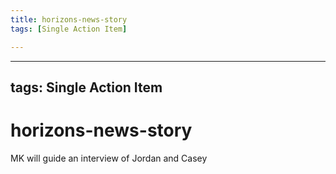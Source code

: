 ```yaml
---
title: horizons-news-story
tags: [Single Action Item]

---
```


---
tags: Single Action Item
---

# horizons-news-story

MK will guide an interview of Jordan and Casey